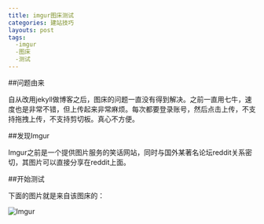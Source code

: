 ```yaml
---
title: imgur图床测试
categories: 建站技巧
layouts: post
tags: 
  -imgur
  -图床
  -测试
---
```



##问题由来

自从改用jekyll做博客之后，图床的问题一直没有得到解决。之前一直用七牛，速度也是非常不错，但上传起来非常麻烦。每次都要登录账号，然后点击上传，不支持拖拽上传，不支持剪切板。真心不方便。

##发现Imgur

Imgur之前是一个提供图片服务的笑话网站，同时与国外某著名论坛reddit关系密切，其图片可以直接分享在reddit上面。

##开始测试

下面的图片就是来自该图床的：

![Imgur](http://i.imgur.com/3Sm0M8v.png)
